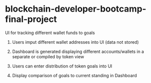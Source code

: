 # blockchain-developer-bootcamp-final-project
UI for tracking different wallet funds to goals

1. Users imput different wallet addresses into UI (data not stored)

2. Dashboard is generated displaying different accounts/wallets in a separate or compiled by token view

3. Users can enter distribution of token goals into UI

4. Display comparison of goals to current standing in Dashboard 
